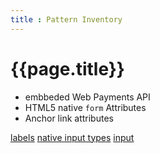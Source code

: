 ```yaml
---
title : Pattern Inventory
---
```

# {{page.title}}

* embbeded Web Payments API
* HTML5 native ```form``` Attributes
* Anchor link attributes

[labels](forms/labels.html)
[native input types](forms/input-types.html)
[input](forms/input.htmls)
